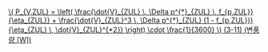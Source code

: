<a href="/eco2_guide_center/1.%20ECO2%20Logic%20Guide/Hee1_Equation_List.html" class="equation-link" target="_blank" rel="noopener noreferrer">
  \( P_{V,ZUL} = 
    \left( 
      \frac{\dot{V}_{ZUL} \, \Delta p^{*}_{ZUL} \, f_{p,ZUL}}{\eta_{ZUL}} + 
      \frac{\dot{V}_{ZUL}^3 \, \Delta p^{*}_{ZUL} (1 - f_{p,ZUL})}{\eta_{ZUL} \, \dot{V}_{ZUL}^{*2}} 
    \right) \cdot \frac{1}{3600} \) <span class="eq-number">(3-11)</span> <span class="note">(변풍량 [W])</span>
</a>
